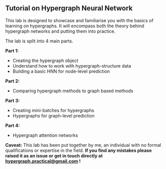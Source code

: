 ## Tutorial on Hypergraph Neural Network 


This lab is designed to showcase and familiarise you with the basics of learning on hypergraphs. It will encompass both the theory behind hypergraph networks and putting them into practice.

The lab is split into 4 main parts.

**Part 1:**

  * Creating the hypergraph object 
  * Understand how to work with hypergraph-structure data
  * Building a basic HNN for node-level prediction
    
**Part 2:**

* Comparing hypergraph methods to graph based methods

**Part 3:**

* Creating mini-batches for hypergraphs
* Hypergraphs for graph-level prediction

**Part 4:**

* Hypergraph attention networks

**Caveat:** This lab has been put together by me, an individual with no formal qualifications or expertise in the field. **If you find any mistakes please raised it as an issue or get in touch directly at hypergraph.practical@gmail.com !**
